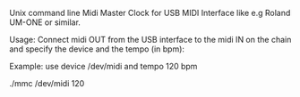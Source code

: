 Unix command line Midi Master Clock for USB MIDI Interface like e.g Roland UM-ONE or similar.

Usage: Connect midi OUT from the USB interface to the midi IN on the chain and specify the
device and the tempo (in bpm):

Example: use device /dev/midi and tempo 120 bpm

./mmc /dev/midi 120
